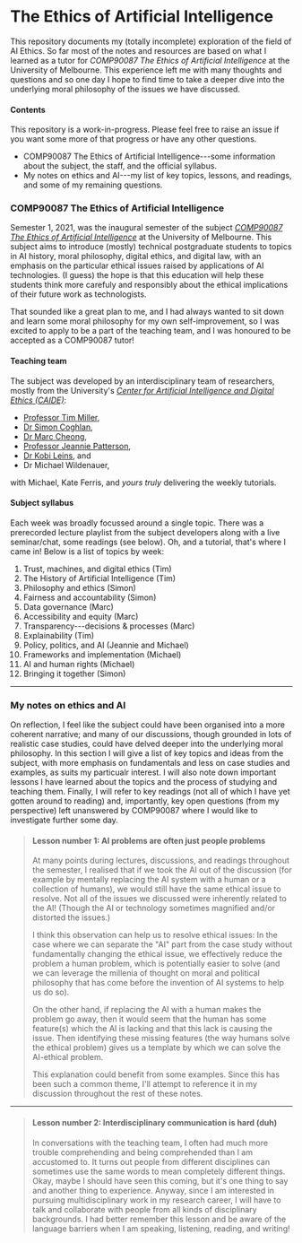 # The Ethics of Artificial Intelligence


This repository documents my (totally incomplete) exploration of the field of
AI Ethics. So far most of the notes and resources are based on what I learned
as a tutor for *COMP90087 The Ethics of Artificial Intelligence* at the
University of Melbourne. This experience left me with many thoughts and
questions and so one day I hope to find time to take a deeper dive into the
underlying moral philosophy of the issues we have discussed.

#### Contents

This repository is a work-in-progress. Please feel free to raise an issue if
you want some more of that progress or have any other questions.

* COMP90087 The Ethics of Artificial Intelligence---some information about the
  subject, the staff, and the official syllabus.
* My notes on ethics and AI---my list of key topics, lessons, and readings,
  and some of my remaining questions.



### COMP90087 The Ethics of Artificial Intelligence

Semester 1, 2021, was the inaugural semester of the subject
[*COMP90087 The Ethics of Artificial Intelligence*](https://handbook.unimelb.edu.au/2021/subjects/comp90087)
at the University of Melbourne. This subject aims to introduce (mostly)
technical postgraduate students to topics in AI history, moral philosophy,
digital ethics, and digital law,
with an emphasis on the particular ethical issues raised by applications of AI
technologies.
(I guess) the hope is that this education will help these students think more
carefuly and responsibly about the ethical implications of their future work
as technologists.

That sounded like a great plan to me, and I had always wanted to sit down and
learn some moral philosophy for my own self-improvement, so I was excited to
apply to be a part of the teaching team, and I was honoured to be accepted as
a COMP90087 tutor!

#### Teaching team

The subject was developed by an interdisciplinary team of researchers, mostly
from the University's
[*Center for Artificial Intelligence and Digital Ethics (CAIDE)*](https://law.unimelb.edu.au/centres/caide/):

* [Professor Tim Miller](https://people.eng.unimelb.edu.au/tmiller/),
* [Dr Simon Coghlan](https://findanexpert.unimelb.edu.au/profile/787891-simon-coghlan),
* [Dr Marc Cheong](https://findanexpert.unimelb.edu.au/profile/862627-marc-cheong),
* [Professor Jeannie Patterson](https://law.unimelb.edu.au/about/staff/jeannie-paterson),
* [Dr Kobi Leins](https://findanexpert.unimelb.edu.au/profile/626407-kobi-leins), and
* Dr Michael Wildenauer,

with Michael, Kate Ferris, and *yours truly* delivering the weekly tutorials.

#### Subject syllabus

Each week was broadly focussed around a single topic. There was a prerecorded
lecture playlist from the subject developers along with a live seminar/chat,
some readings (see below). Oh, and a tutorial, that's where I came in!
Below is a list of topics by week:

1. Trust, machines, and digital ethics (Tim)
2. The History of Artificial Intelligence (Tim)
3. Philosophy and ethics (Simon)
4. Fairness and accountability (Simon)
5. Data governance (Marc)
6. Accessibility and equity (Marc)
7. Transparency---decisions & processes (Marc)
8. Explainability (Tim)
9. Policy, politics, and AI (Jeannie and Michael)
10. Frameworks and implementation (Michael)
11. AI and human rights (Michael)
12. Bringing it together (Simon)


---

### My notes on ethics and AI

On reflection, I feel like the subject could have been organised into a more
coherent narrative; and many of our discussions, though grounded in lots of
realistic case studies, could have delved deeper into the underlying moral
philosophy. In this section I will give a list of key topics and ideas from
the subject, with more emphasis on fundamentals and less on case studies and
examples, as suits my particualr interest. I will also note down important
lessons I have learned about the topics and the process of studying and
teaching them. Finally, I will refer to key readings (not all of which I have
yet gotten around to reading) and, importantly, key open questions (from my
perspective) left unanswered by COMP90087 where I would like to investigate
further some day.


> #### Lesson number 1: AI problems are often just people problems
> 
> At many points during lectures, discussions, and readings throughout the
> semester, I realised that if we took the AI out of the discussion (for
> example by mentally replacing the AI system with a human or a collection of
> humans), we would still have the same ethical issue to resolve. 
> Not all of the issues we discussed were inherently related to the AI!
> (Though the AI or technology sometimes magnified and/or distorted the
> issues.)
> 
> I think this observation can help us to resolve ethical issues:
> In the case where we can separate the "AI" part from the case study without
> fundamentally changing the ethical issue, we effectively reduce the problem
> a human problem, which is potentially easier to solve
> (and we can leverage the millenia of thought on moral and political
> philosophy that has come before the invention of AI systems to help us do
> so).
> 
> On the other hand, if replacing the AI with a human makes the problem go
> away, then it would seem that the human has some feature(s) which the AI is
> lacking and that this lack is causing the issue. Then identifying these
> missing features (the way humans solve the ethical problem) gives us a
> template by which we can solve the AI-ethical problem.
> 
> This explanation could benefit from some examples. Since this has been such
> a common theme, I'll attempt to reference it in my discussion throughout the
> rest of these notes.

---

> #### Lesson number 2: Interdisciplinary communication is hard (duh)
> 
> In conversations with the teaching team, I often had much more trouble
> comprehending and being comprehended than I am accustomed to. It turns out
> people from different disciplines can sometimes use the same words to mean
> completely different things. Okay, maybe I should have seen this coming, but
> it's one thing to say and another thing to experience. Anyway, since I am
> interested in pursuing multidisciplinary work in my research career, I will
> have to talk and collaborate with people from all kinds of disciplinary
> backgrounds. I had better remember this lesson and be aware of the language
> barriers when I am speaking, listening, reading, and writing!
